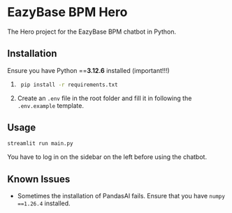 # EazyBase BPM Hero

The Hero project for the EazyBase BPM chatbot in Python.

## Installation

Ensure you have Python ==**3.12.6** installed (important!!!)

1. ```bash
    pip install -r requirements.txt
    ```

2. Create an `.env` file in the root folder and fill it in following the `.env.example` template.

## Usage

```bash
streamlit run main.py
```

You have to log in on the sidebar on the left before using the chatbot.

## Known Issues

- Sometimes the installation of PandasAI fails. Ensure that you have `numpy ==1.26.4` installed.
